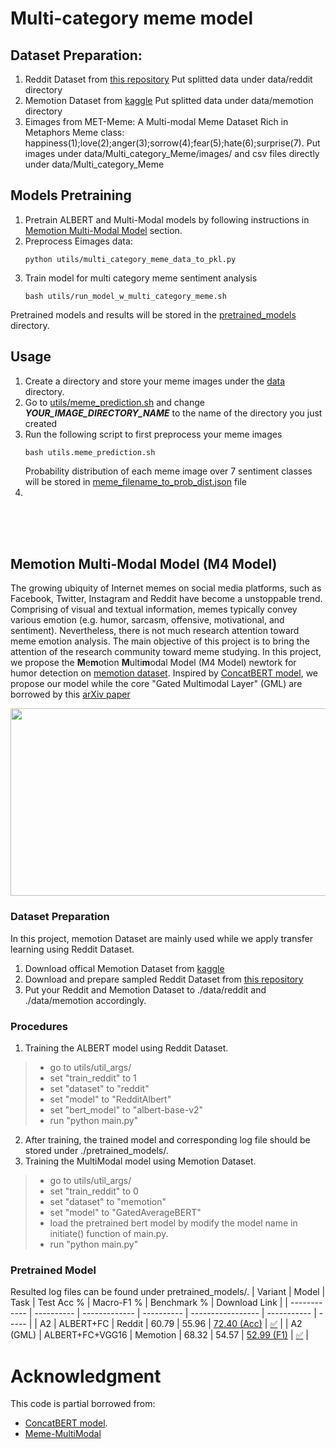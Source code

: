 # Multi-category meme model
## Dataset Preparation:
1. Reddit Dataset from [this repository](https://github.com/orionw/RedditHumorDetection)
    Put splitted data under data/reddit directory
2. Memotion Dataset from [kaggle](https://www.kaggle.com/williamscott701/memotion-dataset-7k)
    Put splitted data under data/memotion directory
3. Eimages from MET-Meme: A Multi-modal Meme Dataset Rich in Metaphors
   Meme class:  happiness(1);love(2);anger(3);sorrow(4);fear(5);hate(6);surprise(7).
   Put images under data/Multi_category_Meme/images/ and csv files directly under data/Multi_category_Meme

## Models Pretraining
1. Pretrain ALBERT and Multi-Modal models by following instructions in [Memotion Multi-Modal Model](#memotion-multi-modal-model-m4-model) section.
2. Preprocess Eimages data:
    ```
    python utils/multi_category_meme_data_to_pkl.py
    ```
3. Train model for multi category meme sentiment analysis
    ```
    bash utils/run_model_w_multi_category_meme.sh
    ```
Pretrained models and results will be stored in the [pretrained_models](pretrained_models) directory.

## Usage
1. Create a directory and store your meme images under the [data](data) directory.
2. Go to [utils/meme_prediction.sh](utils/meme_prediction.sh) and change **_YOUR_IMAGE_DIRECTORY_NAME_** to the name of the directory you just created
3. Run the following script to first preprocess your meme images
    ```
    bash utils.meme_prediction.sh
    ```
    Probability distribution of each meme image over 7 sentiment classes will be stored in [meme_filename_to_prob_dist.json](data/meme_filename_to_prob_dist.json) file
4. 



<br/><br/><br/>
## Memotion Multi-Modal Model (M4 Model)
The growing ubiquity of Internet memes on social media platforms, such as Facebook, Twitter, Instagram and Reddit have become a unstoppable trend. Comprising of visual and textual information, memes typically convey various emotion (e.g. humor, sarcasm, offensive, motivational, and sentiment). Nevertheless, there is not much research attention toward meme emotion analysis. The main objective of this project is to bring the attention of the research community toward meme studying. In this project, we propose the **M**e**m**otion **M**ulti**m**odal Model (M4 Model) newtork for humor detection on [memotion dataset](https://arxiv.org/pdf/2008.03781.pdf). Inspired by [ConcatBERT model](https://github.com/IsaacRodgz/ConcatBERT), we propose our model while the core "Gated Multimodal Layer" (GML) are borrowed by this [arXiv paper](https://arxiv.org/pdf/1702.01992.pdf)

<p align="center">
  <img src="https://github.com/terenceylchow124/Meme-MultiModal/blob/main/Project.jpg" width="550" height="300">
</p>

### Dataset Preparation 
In this project, memotion Dataset are mainly used while we apply transfer learning using Reddit Dataset.
1. Download offical Memotion Dataset from [kaggle](https://www.kaggle.com/williamscott701/memotion-dataset-7k)
2. Download and prepare sampled Reddit Dataset from [this repository](https://github.com/orionw/RedditHumorDetection)
3. Put your Reddit and Memotion Dataset to ./data/reddit and ./data/memotion accordingly. 

### Procedures
1. Training the ALBERT model using Reddit Dataset.  
  > - go to utils/util_args/
  > - set "train_reddit" to 1
  > - set "dataset" to "reddit" 
  > - set "model" to "RedditAlbert"
  > - set "bert_model" to "albert-base-v2"
  > - run "python main.py"
2. After training, the trained model and corresponding log file should be stored under ./pretrained_models/.  
3. Training the MultiModal model using Memotion Dataset. 
  > - go to utils/util_args/  
  > - set "train_reddit" to 0 
  > - set "dataset" to "memotion"
  > - set "model" to "GatedAverageBERT"  
  > - load the pretrained bert model by modify the model name in initiate() function of main.py.
  > - run "python main.py"

### Pretrained Model 
Resulted log files can be found under pretrained_models/. 
| Variant      | Model      | Task          | Test Acc % | Macro-F1 %  | Benchmark % | Download Link |
| ------------ | ---------- | ------------- | ---------- | ----------------- | ----------- | ----- |
| A2           | ALBERT+FC  | Reddit        | 60.79      | 55.96             | [72.40 (Acc)](https://arxiv.org/pdf/1909.00252.pdf) | [:white_check_mark:](https://drive.google.com/file/d/16ArUFaJG6tfkyQEsq7unxg9u8nmni-q-/view?usp=sharing) |
| A2 (GML)     | ALBERT+FC+VGG16  | Memotion      | 68.32      | 54.57             | [52.99 (F1)](https://arxiv.org/pdf/2008.03781.pdf)  | [:white_check_mark:](https://drive.google.com/file/d/1ZF__AM2xoDfN941oa18kRGDTDWwULy_n/view?usp=sharing) |
 
# Acknowledgment
This code is partial borrowed from:
- [ConcatBERT model](https://github.com/IsaacRodgz/ConcatBERT).
- [Meme-MultiModal](https://github.com/terenceylchow124/Meme-MultiModal)





